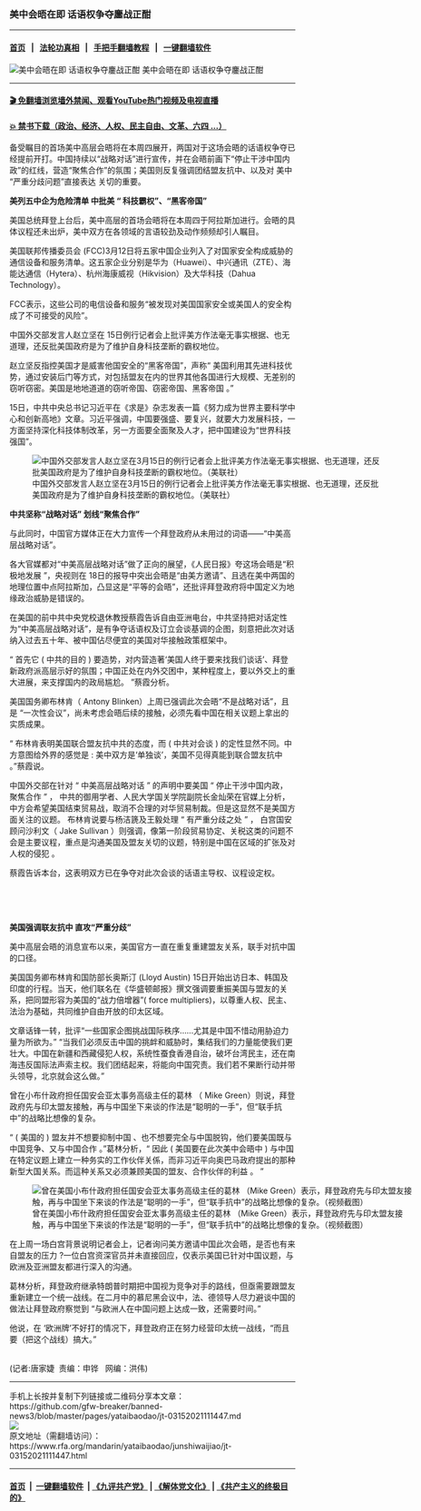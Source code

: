 ### 美中会晤在即      话语权争夺鏖战正酣
------------------------

#### [首页](https://github.com/gfw-breaker/banned-news3/blob/master/README.md) &nbsp;&nbsp;|&nbsp;&nbsp; [法轮功真相](https://github.com/begood0513/basic/blob/master/README.md)  &nbsp;&nbsp;|&nbsp;&nbsp; [手把手翻墙教程](https://github.com/gfw-breaker/guides/wiki)  &nbsp;&nbsp;|&nbsp;&nbsp; [一键翻墙软件](https://github.com/gfw-breaker/nogfw/blob/master/README.md)  



<div id="headerimg">
 <img alt="美中会晤在即      话语权争夺鏖战正酣" src="https://www.rfa.org/mandarin/yataibaodao/junshiwaijiao/jt-03152021111447.html/@@images/3565a8ce-ec0e-4752-951f-9578276ff509.png" title="美中会晤在即      话语权争夺鏖战正酣"/>
 <span class="lead_image_caption">
  美中会晤在即      话语权争夺鏖战正酣
 </span>
 <!-- zoomattribute -->
</div>

<hr/>


#### [ 🎬  免翻墙浏览墙外禁闻、观看YouTube热门视频及电视直播](https://github.com/gfw-breaker/HelloWorld)

#### [ 💥  禁书下载（政治、经济、人权、民主自由、文革、六四 ...）](https://github.com/gfw-breaker/books/blob/master/README.md)

<div id="storytext">
 <p>
 </p>
 <p>
  备受瞩目的首场美中高层会晤将在本周四展开，两国对于这场会晤的话语权争夺已经提前开打。中国持续以“战略对话”进行宣传，并在会晤前画下“停止干涉中国内政”的红线，营造“聚焦合作”的氛围；美国则反复强调团结盟友抗中、以及对
  <span>
   美中
  </span>
  “严重分歧问题”直接表达
  <span>
   关切的重要。
  </span>
  <span>
  </span>
 </p>
 <p>
  <span>
   <strong>
    <span>
     美列五中企为危险清单
    </span>
   </strong>
   <strong>
   </strong>
   <strong>
    <span>
     中批美
    </span>
   </strong>
   <strong>
    “
   </strong>
   <strong>
    <span>
     科技霸权”、“黑客帝国”
    </span>
   </strong>
  </span>
 </p>
 <p>
  <span>
   美国总统拜登上台后，美中高层的首场会晤将在本周四于阿拉斯加进行。会晤的具体议程还未出炉，美中双方在各领域的言语较劲及动作频频却引人瞩目。
  </span>
 </p>
 <p>
  <span>
   <span>
    美国联邦传播委员会
   </span>
   (FCC)3月12日将五家中国企业列入了对国家安全构成威胁的通信设备和服务清单。这五家企业分别是华为（Huawei）、中兴通讯（ZTE）、海能达通信（Hytera）、杭州海康威视（Hikvision）及大华科技（Dahua Technology）。
  </span>
 </p>
 <p>
  <span>
   FCC表示，这些公司的电信设备和服务“被发现对美国国家安全或美国人的安全构成了不可接受的风险”。
  </span>
 </p>
 <p>
  <span>
   <span>
    中国外交部发言人赵立坚在
   </span>
   15日例行记者会上批评美方作法毫无事实根据、也无道理，还反批美国政府是为了维护自身科技垄断的霸权地位。
  </span>
 </p>
 <p>
  <span>
   赵立坚反指控美国才是威害他国安全的“黑客帝国”，声称“
   <span>
    美国利用其先进科技优势，通过安装后门等方式，对包括盟友在内的世界其他各国进行大规模、无差别的窃听窃密。美国是地地道道的窃听帝国、窃密帝国、黑客帝国
   </span>
   。”
  </span>
 </p>
 <p>
  <span>
   15日，中共中央总书记习近平在《求是》杂志发表一篇《努力成为世界主要科学中心和创新高地》文章。习近平强调，中国要强盛、要复兴，就要大力发展科技，一方面坚持深化科技体制改革，另一方面要全面聚及人才，把中国建设为“世界科技强国”。
  </span>
 </p>
 <p>
  <span>
   <figure class="image-richtext image-inline captioned" style="width:620px;">
    <img alt="中国外交部发言人赵立坚在3月15日的例行记者会上批评美方作法毫无事实根据、也无道理，还反批美国政府是为了维护自身科技垄断的霸权地位。（美联社）" src="https://www.rfa.org/mandarin/yataibaodao/junshiwaijiao/jt-03152021111447.html/jt0315a.jpg/@@images/e7928de8-c023-44dc-bb49-13c636e2a3c4.jpeg" title="jt0315a.jpg"/>
    <figcaption class="image-caption">
     中国外交部发言人赵立坚在3月15日的例行记者会上批评美方作法毫无事实根据、也无道理，还反批美国政府是为了维护自身科技垄断的霸权地位。（美联社）
    </figcaption>
    <small>
    </small>
   </figure>
  </span>
 </p>
 <p>
  <span>
   <strong>
    <span>
     中共坚称“战略对话”
    </span>
   </strong>
   <strong>
   </strong>
   <strong>
    <span>
     划线“聚焦合作”
    </span>
   </strong>
  </span>
 </p>
 <p>
  <span>
   与此同时，中国官方媒体正在大力宣传一个拜登政府从未用过的词语——“中美高层战略对话”。
  </span>
 </p>
 <p>
  <span>
   <span>
    各大官媒都对“中美高层战略对话”做了正向的展望，《人民日报》夸这场会晤是“积极地发展
   </span>
   <span>
    ”，央视则在
   </span>
   18日的报导中突出会晤是“由美方邀请”、且选在美中两国的地理位置中点阿拉斯加，凸显这是“平等的会晤”，还批评拜登政府将中国定义为地缘政治威胁是错误的。
  </span>
 </p>
 <p>
  <span>
   在美国的前中共中央党校退休教授蔡霞告诉自由亚洲电台，中共坚持把对话定性为“中美高层战略对话”，是有争夺话语权及订立会谈基调的企图，刻意把此次对话纳入过去五十年、被中国佔尽便宜的美国对华接触政策框架中。
  </span>
 </p>
 <p>
  <span>
   <span>
    “
    <span>
     首先它
    </span>
   </span>
   <span>
    (
   </span>
   <span>
    中共的目的
   </span>
   <span>
    )
   </span>
   <span>
    要造势，对内营造著‘美国人终于要来找我们谈话’、拜登新政府派高层示好的氛围；中国正处在内外交困中，某种程度上，要以外交上的重大进展，来支撑国内的政局尴尬。
   </span>
   <span>
    ”蔡霞分析。
   </span>
  </span>
 </p>
 <p>
  <span>
   <span>
    美国国务卿布林肯（
   </span>
   Antony Blinken）上周已强调此次会晤“不是战略对话”，且是 “一次性会议”，尚未考虑会晤后续的接触，必须先看中国在相关议题上拿出的实质成果。
  </span>
 </p>
 <p>
  <span>
   <span>
    “
    <span>
     布林肯表明美国联合盟友抗中共的态度，而
    </span>
   </span>
   <span>
    (
   </span>
   <span>
    中共对会谈
   </span>
   <span>
    )
   </span>
   <span>
    的定性显然不同。中方意图给外界的感觉是
   </span>
   <span>
    :
   </span>
   <span>
    美中双方是‘单独谈’，美国不见得真能到联合盟友抗中
   </span>
   <span>
    。”蔡霞说。
   </span>
  </span>
 </p>
 <p>
  <span>
   <span>
    中国外交部在针对
   </span>
  </span>
  <span>
   “
  </span>
  <span>
   中美高层战略对话
  </span>
  <span>
   ”
  </span>
  <span>
   的声明中要美国
  </span>
  <span>
   “
  </span>
  <span>
   停止干涉中国内政，聚焦合作
  </span>
  <span>
   ”
  </span>
  <span>
   ，
  </span>
  <span>
   <span>
    中共的御用学者、人民大学国关学院副院长金灿荣在官媒上分析，中方会希望美国结束贸易战，取消不合理的对华贸易制裁。但是这显然不是美国方面关注的议题。
   </span>
   布林肯说要与杨洁篪及王毅处理
  </span>
  <span>
   “
  </span>
  <span>
   有严重分歧之处
  </span>
  <span>
   ”
  </span>
  <span>
   ，
  </span>
  <span>
   <span>
    白宫国安顾问沙利文（
   </span>
  </span>
  <span>
   Jake Sullivan
  </span>
  <span>
   ）则强调，像第一阶段贸易协定、关税这类的问题不会是主要议程，重点是沟通美国及盟友关切的议题，特别是中国在区域的扩张及对人权的侵犯
  </span>
  <span>
   。
  </span>
 </p>
 <p>
  <span>
  </span>
  <span>
   蔡霞告诉本台，这表明双方已在争夺对此次会谈的话语主导权、议程设定权。
  </span>
 </p>
 <p>
  <br/>
 </p>
 <p>
  <br/>
 </p>
 <p>
  <span>
   <strong>
    <span>
     美国强调联友抗中
    </span>
   </strong>
   <strong>
   </strong>
   <strong>
    <span>
     直攻“严重分歧”
    </span>
   </strong>
  </span>
 </p>
 <p>
  <span>
   美中高层会晤的消息宣布以来，美国官方一直在重复重建盟友关系，联手对抗中国的口径。
  </span>
 </p>
 <p>
  <span>
   <span>
    美国国务卿布林肯和国防部长奥斯汀
   </span>
   <span>
    (Lloyd Austin)
   </span>
   15日开始出访日本、韩国及印度的行程。当天，他们联名在《华盛顿邮报》撰文强调要重振美国与盟友的关系，把同盟形容为美国的“战力倍增器”( force multipliers)，以尊重人权、民主、法治为基础，共同维护自由开放的印太区域。
  </span>
 </p>
 <p>
  <span>
   <span>
    文章话锋一转，批评“一些国家企图挑战国际秩序……尤其是中国不惜动用胁迫力量为所欲为。”
   </span>
   <span>
    “当我们必须反击中国的挑衅和威胁时，集结我们的力量能使我们更壮大。中国在新疆和西藏侵犯人权，系统性蚕食香港自治，破坏台湾民主，还在南海违反国际法声索主权。我们团结起来，将能向中国究责。我们若不果断行动并带头领导，北京就会这么做。”
   </span>
  </span>
 </p>
 <p>
  <span>
   <span>
    曾在小布什政府担任国安会亚太事务高级主任的葛林
   </span>
   <span>
    （
   </span>
   Mike Green）则说，拜登政府先与印太盟友接触，再与中国坐下来谈的作法是“聪明的一手”，但“联手抗中”的战略比想像的复杂。
  </span>
 </p>
 <p>
  <span>
   <span>
    “
   </span>
   <span>
    (
   </span>
   <span>
    美国的
   </span>
   <span>
    )
   </span>
   <span>
    盟友并不想要抑制中国
   </span>
   <span>
    <span>
     、也不想要完全与中国脱钩，他们要美国既与中国竞争、又与中国合作
    </span>
   </span>
   <span>
    。”葛林分析，“
    <span>
     因此
    </span>
   </span>
   <span>
    (
   </span>
   <span>
    美国要在此次美中会晤中
   </span>
   <span>
    )
   </span>
   <span>
    与中国在特定议题上建立一种务实的工作伙伴关係，而非习近平向奥巴马政府提出的那种新型大国关系。而這种关系又必须兼顾美国的盟友、合作伙伴的利益
   </span>
   <span>
    。
   </span>
   ”
  </span>
 </p>
 <p>
  <span>
   <figure class="image-richtext image-inline captioned" style="width:680px;">
    <img alt="曾在美国小布什政府担任国安会亚太事务高级主任的葛林 （Mike Green）表示，拜登政府先与印太盟友接触，再与中国坐下来谈的作法是“聪明的一手”，但“联手抗中”的战略比想像的复杂。（视频截图）" src="https://www.rfa.org/mandarin/yataibaodao/junshiwaijiao/jt-03152021111447.html/bx1013a.jpg/@@images/9cab1c40-7a70-4632-8309-0b53d242a70c.png" title="bx1013a.jpg"/>
    <figcaption class="image-caption">
     曾在美国小布什政府担任国安会亚太事务高级主任的葛林 （Mike Green）表示，拜登政府先与印太盟友接触，再与中国坐下来谈的作法是“聪明的一手”，但“联手抗中”的战略比想像的复杂。（视频截图）
    </figcaption>
    <small>
    </small>
   </figure>
  </span>
 </p>
 <p>
  <span>
   <span>
    在上周一场白宫背景说明记者会上，记者询问美方邀请中国此次会晤，是否也有来自盟友的压力
   </span>
   ?一位白宫资深官员并未直接回应，仅表示美国已针对中国议题，与欧洲及亚洲盟友都进行深入的沟通。
  </span>
 </p>
 <p>
  <span>
   <span>
    葛林分析，拜登政府继承特朗普时期把中国视为竞争对手的路线，但亟需要跟盟友重新建立一个统一战线。在二月中的慕尼黑会议中，法、德领导人尽力避谈中国的做法让拜登政府察觉到
   </span>
   “与欧洲人在中国问题上达成一致，还需要时间。”
  </span>
 </p>
 <p>
  <span>
   <span>
    他说，在
   </span>
   ‘欧洲牌’不好打的情况下，拜登政府正在努力经营印太统一战线，“而且要（把这个战线）搞大。”
   <p>
    <br/>
    (记者:唐家婕  责编：申铧   网编：洪伟)
   </p>
  </span>
 </p>
</div>

<hr/>
手机上长按并复制下列链接或二维码分享本文章：<br/>
https://github.com/gfw-breaker/banned-news3/blob/master/pages/yataibaodao/jt-03152021111447.md <br/>
<a href='https://github.com/gfw-breaker/banned-news3/blob/master/pages/yataibaodao/jt-03152021111447.md'><img src='https://github.com/gfw-breaker/banned-news3/blob/master/pages/yataibaodao/jt-03152021111447.md.png'/></a> <br/>
原文地址（需翻墙访问）：https://www.rfa.org/mandarin/yataibaodao/junshiwaijiao/jt-03152021111447.html


------------------------
#### [首页](https://github.com/gfw-breaker/banned-news3/blob/master/README.md) &nbsp;|&nbsp; [一键翻墙软件](https://github.com/gfw-breaker/nogfw/blob/master/README.md) &nbsp;| [《九评共产党》](https://github.com/gfw-breaker/9ping.md/blob/master/README.md#九评之一评共产党是什么) | [《解体党文化》](https://github.com/gfw-breaker/jtdwh.md/blob/master/README.md) | [《共产主义的终极目的》](https://github.com/gfw-breaker/gczydzjmd.md/blob/master/README.md)


<img src='http://gfw-breaker.win/banned-news3/pages/yataibaodao/jt-03152021111447.md' width='0px' height='0px'/>